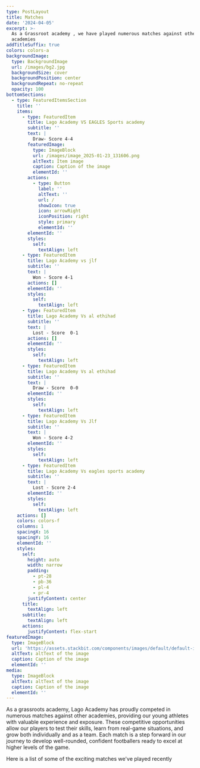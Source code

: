 ```yaml
---
type: PostLayout
title: Matches
date: '2024-04-05'
excerpt: >-
  As a Grassroot academy , we have played numerous matches against other
  academies
addTitleSuffix: true
colors: colors-a
backgroundImage:
  type: BackgroundImage
  url: /images/bg2.jpg
  backgroundSize: cover
  backgroundPosition: center
  backgroundRepeat: no-repeat
  opacity: 100
bottomSections:
  - type: FeaturedItemsSection
    title: ''
    items:
      - type: FeaturedItem
        title: Lago Academy VS EAGLES Sports academy
        subtitle: ''
        text: |
          Draw- Score 4-4
        featuredImage:
          type: ImageBlock
          url: /images/image_2025-01-23_131606.png
          altText: Item image
          caption: Caption of the image
          elementId: ''
        actions:
          - type: Button
            label: ''
            altText: ''
            url: /
            showIcon: true
            icon: arrowRight
            iconPosition: right
            style: primary
            elementId: ''
        elementId: ''
        styles:
          self:
            textAlign: left
      - type: FeaturedItem
        title: Lago Academy vs jlf
        subtitle: ''
        text: |
          Won - Score 4-1
        actions: []
        elementId: ''
        styles:
          self:
            textAlign: left
      - type: FeaturedItem
        title: Lago Academy Vs al ethihad
        subtitle: ''
        text: |
          Lost - Score  0-1
        actions: []
        elementId: ''
        styles:
          self:
            textAlign: left
      - type: FeaturedItem
        title: Lago Academy Vs al ethihad
        subtitle: ''
        text: |
          Draw - Score  0-0
        elementId: ''
        styles:
          self:
            textAlign: left
      - type: FeaturedItem
        title: Lago Academy Vs Jlf
        subtitle: ''
        text: |
          Won - Score 4-2
        elementId: ''
        styles:
          self:
            textAlign: left
      - type: FeaturedItem
        title: Lago Academy Vs eagles sports academy
        subtitle: ''
        text: |
          Lost - Score 2-4
        elementId: ''
        styles:
          self:
            textAlign: left
    actions: []
    colors: colors-f
    columns: 1
    spacingX: 16
    spacingY: 16
    elementId: ''
    styles:
      self:
        height: auto
        width: narrow
        padding:
          - pt-28
          - pb-36
          - pl-4
          - pr-4
        justifyContent: center
      title:
        textAlign: left
      subtitle:
        textAlign: left
      actions:
        justifyContent: flex-start
featuredImage:
  type: ImageBlock
  url: 'https://assets.stackbit.com/components/images/default/default-image.png'
  altText: altText of the image
  caption: Caption of the image
  elementId: ''
media:
  type: ImageBlock
  altText: altText of the image
  caption: Caption of the image
  elementId: ''
---
```

As a grassroots academy, Lago Academy has proudly competed in numerous matches against other academies, providing our young athletes with valuable experience and exposure. These competitive opportunities allow our players to test their skills, learn from real-game situations, and grow both individually and as a team. Each match is a step forward in our journey to develop well-rounded, confident footballers ready to excel at higher levels of the game.

Here is a list of some of the exciting matches we've played recently



